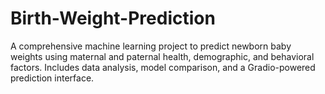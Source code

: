 # Birth-Weight-Prediction
A comprehensive machine learning project to predict newborn baby weights using maternal and paternal health, demographic, and behavioral factors. Includes data analysis, model comparison, and a Gradio-powered prediction interface.
